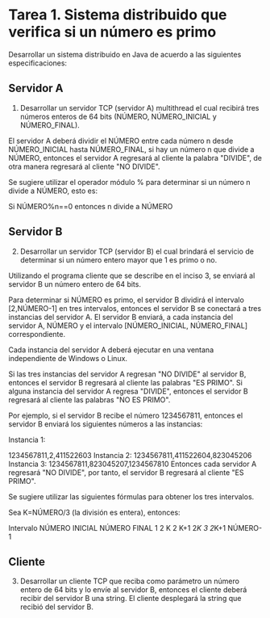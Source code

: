 # Tarea 1. Sistema distribuido que verifica si un número es primo

Desarrollar un sistema distribuido en Java de acuerdo a las siguientes especificaciones:

## Servidor A

1. Desarrollar un servidor TCP (servidor A) multithread el cual recibirá tres números enteros de 64 bits (NÚMERO, NÚMERO_INICIAL y NÚMERO_FINAL).

El servidor A deberá dividir el NÚMERO entre cada número n desde NÚMERO_INICIAL hasta NÚMERO_FINAL, si hay un número n que divide a NÚMERO, entonces el servidor A regresará al cliente la palabra "DIVIDE", de otra manera regresará al cliente "NO DIVIDE".

Se sugiere utilizar el operador módulo % para determinar si un número n divide a NÚMERO, esto es:

Si NÚMERO%n==0 entonces n divide a NÚMERO

## Servidor B

2. Desarrollar un servidor TCP (servidor B) el cual brindará el servicio de determinar si un número entero mayor que 1 es primo o no.

Utilizando el programa cliente que se describe en el inciso 3, se enviará al servidor B un número entero de 64 bits.

Para determinar si NÚMERO es primo, el servidor B dividirá el intervalo [2,NÚMERO-1] en tres intervalos, entonces el servidor B se conectará a tres instancias del servidor A. El servidor B enviará, a cada instancia del servidor A, NÚMERO y el intervalo [NÚMERO_INICIAL, NÚMERO_FINAL] correspondiente.

Cada instancia del servidor A deberá ejecutar en una ventana independiente de Windows o Linux.

Si las tres instancias del servidor A regresan "NO DIVIDE" al servidor B, entonces el servidor B regresará al cliente las palabras "ES PRIMO". Si alguna instancia del servidor A regresa "DIVIDE", entonces el servidor B regresará al cliente las palabras "NO ES PRIMO".

Por ejemplo, si el servidor B recibe el número 1234567811, entonces el servidor B enviará los siguientes números a las instancias:

Instancia 1:

1234567811,2,411522603
Instancia 2:
1234567811,411522604,823045206
Instancia 3:
1234567811,823045207,1234567810
Entonces cada servidor A regresará "NO DIVIDE", por tanto, el servidor B regresará al cliente "ES PRIMO".

Se sugiere utilizar las siguientes fórmulas para obtener los tres intervalos.

Sea K=NÚMERO/3 (la división es entera), entonces:

Intervalo	NÚMERO INICIAL	NÚMERO FINAL
1	2	K
2	K+1	2*K
3	2*K+1	NÚMERO-1

## Cliente

3. Desarrollar un cliente TCP que reciba como parámetro un número entero de 64 bits y lo envíe al servidor B, entonces el cliente deberá recibir del servidor B una string. El cliente desplegará la string que recibió del servidor B.